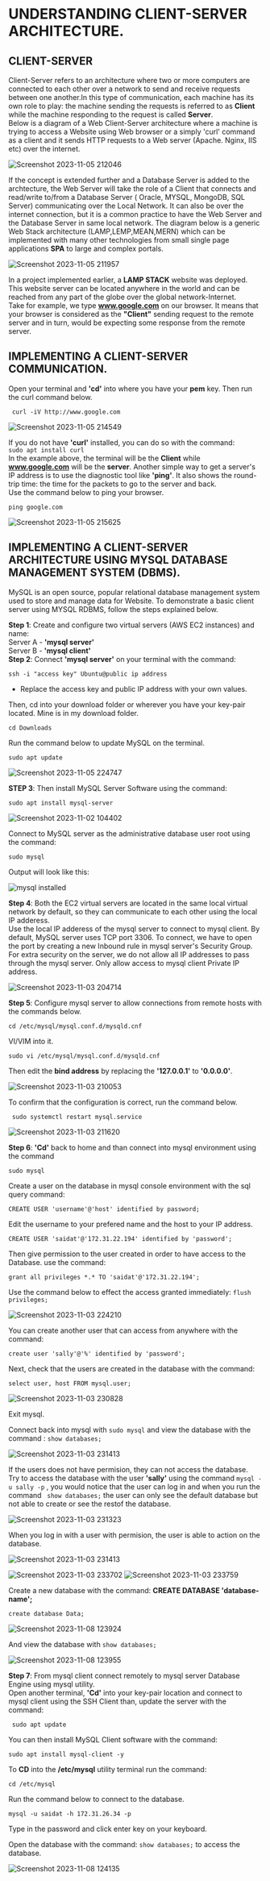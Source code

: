 # UNDERSTANDING CLIENT-SERVER ARCHITECTURE.
## CLIENT-SERVER
Client-Server refers to an architecture where two or more computers are connected to each other over a network to send and receive requests between one another.In this type of communication, each machine has its own role to play: the machine sending the requests is referred to as **Client** while the machine responding to the request is called **Server**.<br/>
Below is a diagram of a Web Client-Server architecture where a machine is trying to access a Website using Web browser or a simply 'curl' command as a client and it sends HTTP requests to a Web server (Apache. Nginx, IIS etc) over the internet. 



![Screenshot 2023-11-05 212046](https://github.com/Saidat23/devops.pbl/assets/138054715/07a44dd0-daad-4e2e-805b-5c185edfa021)



If the concept is extended further and a Database Server is added to the archtecture, the Web Server will take the role of a Client that connects and read/write to/from a Database Server ( Oracle, MYSQL, MongoDB, SQL Server) communicating over the Local Network. It can also be over the internet connection, but it is a common practice to have the Web Server and the Database Server in same local network.
The diagram below is a generic Web Stack architecture (LAMP,LEMP,MEAN,MERN) which can be implemented with many other technologies from small single page applications **SPA** to large and complex portals.

![Screenshot 2023-11-05 211957](https://github.com/Saidat23/devops.pbl/assets/138054715/2932373f-0e40-4d03-a42a-84287e2b569e) <br/>

In a project implemented earlier, a **LAMP STACK** website was deployed. This website server can be located anywhere in the world and can be reached from any part of the globe over the global network-Internet.<br/>
Take for example, we type **www.google.com** on our browser. It means that your browser is considered as the **"Client"** sending request to the remote server and in turn, would be expecting some response from the remote server. 

## IMPLEMENTING A CLIENT-SERVER COMMUNICATION.
Open your terminal and **'cd'** into where you have your **pem** key. Then run the curl command below.<br/>

``` curl -iV http://www.google.com```

![Screenshot 2023-11-05 214549](https://github.com/Saidat23/devops.pbl/assets/138054715/6293f065-3fca-4fae-a70b-8ca850d9c873)


If you do not have **'curl'** installed, you can do so with the command:<br/>
``` sudo apt install curl ```<br/>
In the example above, the terminal will be the **Client** while **www.google.com** will be the **server**. 
Another simple way to get a server's IP address is to use the diagnostic tool like **'ping'**. It also shows the round-trip time: the time for the packets to go to the server and back.<br/>
Use the command below to ping your browser.

```ping google.com```

![Screenshot 2023-11-05 215625](https://github.com/Saidat23/devops.pbl/assets/138054715/9034ccb4-6595-4dfa-9a5f-5bc39dd426b6)

 ## IMPLEMENTING A CLIENT-SERVER ARCHITECTURE USING MYSQL DATABASE MANAGEMENT SYSTEM (DBMS).
 MySQL is an open source, popular relational database management system used to store and manage data for Website.  To demonstrate a basic client server using MYSQL RDBMS, follow the steps explained below.
 
 **Step 1**: Create and configure two virtual servers (AWS EC2 instances) and name:<br/>
 Server A - **'mysql server'** <br/>
 Server B - **'mysql client'** <br/>
  **Step 2**: Connect **'mysql server'** on your terminal with the command:
  
   ``` ssh -i "access key" Ubuntu@public ip address ```
   
 * Replace the access key and public IP address with your own values.

  Then, cd into your download folder or wherever you have your key-pair located. Mine is in my download folder.

  ``` cd Downloads ```
  
  Run the command below to update MySQL on the terminal.
 
 ``` sudo apt update ```
 
 ![Screenshot 2023-11-05 224747](https://github.com/Saidat23/devops.pbl/assets/138054715/29357a5a-305c-4bb8-bbca-d3f9b6617715)
 
**STEP 3**:  Then install MySQL Server Software using the command:
  
  ``` sudo apt install mysql-server ```

  ![Screenshot 2023-11-02 104402](https://github.com/Saidat23/devops.pbl/assets/138054715/ab336669-50d0-4959-bd99-2ee471c7a236)
  
 Connect to MySQL server as the administrative database user root using the command:
 
 ``` sudo mysql ```
 
 Output will look like this:
 
![mysql installed](https://github.com/Saidat23/devops.pbl/assets/138054715/36144c9f-6490-445b-ac37-6f6301b51f92)



**Step 4**: Both the EC2 virtual servers are located in the same local virtual network by default, so they can communicate to each other using the local IP adderess.<br/> Use the local IP adderess of the mysql server to connect to mysql client. By default, MySQL server uses TCP port 3306. To connect, we have to open the port by creating a new Inbound rule in mysql server's Security Group. For extra security on the server, we do not allow all IP addresses to pass through the mysql server. Only allow access to mysql client Private IP address.  

![Screenshot 2023-11-03 204714](https://github.com/Saidat23/devops.pbl/assets/138054715/0359269c-1cec-493f-a4f3-828e38bc2e72)

**Step 5**: Configure mysql server to allow connections from remote hosts with the commands below.

``` cd /etc/mysql/mysql.conf.d/mysqld.cnf ```

 VI/VIM into it.

``` sudo vi /etc/mysql/mysql.conf.d/mysqld.cnf ```
<br/>

 Then edit the **bind address** by replacing the **'127.0.0.1'** to **'0.0.0.0'**.
 
 ![Screenshot 2023-11-03 210053](https://github.com/Saidat23/devops.pbl/assets/138054715/c2593078-5069-4194-81cc-6bb6aaf12e04)
 
To confirm that the configuration is correct, run the command below.

``` sudo systemctl restart mysql.service```

![Screenshot 2023-11-03 211620](https://github.com/Saidat23/devops.pbl/assets/138054715/9096b6de-e0cc-4f20-ad41-833528630bd3)

**Step 6**: **'Cd'** back to home and than connect into mysql environment using the command

``` sudo mysql ```

 Create a user on the database in mysql console environment with the sql query command:

 ``` CREATE USER 'username'@'host' identified by password; ```
 
 Edit the username to your prefered name and the host to your IP address.
 
 ``` CREATE USER 'saidat'@'172.31.22.194' identified by 'password'; ```

 Then give permission to the user created in order to have access to the Database. use the command:

 ``` grant all privileges *.* TO 'saidat'@'172.31.22.194'; ```

 Use the command below to effect the access granted immediately:  ``` flush privileges; ```

 ![Screenshot 2023-11-03 224210](https://github.com/Saidat23/devops.pbl/assets/138054715/42333512-6cbb-4bfe-ba51-913327d61a05)
 
You can create another user that can access from anywhere with the command:

``` create user 'sally'@'%' identified by 'password'; ```

Next, check that the users are created in the database with the command:

``` select user, host FROM mysql.user; ```

![Screenshot 2023-11-03 230828](https://github.com/Saidat23/devops.pbl/assets/138054715/3a7172a9-0d43-4ee7-9143-1e73f7f2dfdc)

Exit mysql.

Connect back into mysql with ``` sudo mysql ``` and view the database with the command : ``` show databases; ```


![Screenshot 2023-11-03 231413](https://github.com/Saidat23/devops.pbl/assets/138054715/d0708ae6-51b2-4177-ad45-8b279c34152d)

If the users does not have permision, they can not access the database.<br/>
Try to access the database with the user **'sally'** using the command ``` mysql -u sally -p ``` , you would notice that the user can log in and when you run the command ``` show databases;``` the user can only see the default database but not able to create or see the restof the database.

![Screenshot 2023-11-03 231323](https://github.com/Saidat23/devops.pbl/assets/138054715/5748aa4c-7705-4656-b0c7-db48dcdca5de)

When you log in with a user with permision, the user is able to action on the database.

![Screenshot 2023-11-03 231413](https://github.com/Saidat23/devops.pbl/assets/138054715/55c12fb0-f67d-4f96-981f-712ab5a3889e)


![Screenshot 2023-11-03 233702](https://github.com/Saidat23/devops.pbl/assets/138054715/2b1398c6-8759-4f00-872e-f02427783165)
![Screenshot 2023-11-03 233759](https://github.com/Saidat23/devops.pbl/assets/138054715/c0eac939-25ca-49dd-adcf-1c18daf491cd)

Create a  new database with the command: **CREATE DATABASE 'database-name';** 

``` create database Data; ```

![Screenshot 2023-11-08 123924](https://github.com/Saidat23/devops.pbl/assets/138054715/7660c93b-6048-46c7-b143-d5a07cdd839f)

 And view the database with ``` show databases; ```
 
![Screenshot 2023-11-08 123955](https://github.com/Saidat23/devops.pbl/assets/138054715/6b13d38a-52a4-4854-b51e-c9487a41203f)
 

**Step 7**: From mysql client connect remotely to mysql server Database Engine using mysql utility.<BR/>
Open another terminal, **'Cd'** into your key-pair location and connect to mysql client using the SSH Client than, update the server with the command:

``` sudo apt update```

You can then install MySQL Client software with the command:

``` sudo apt install mysql-client -y ```

To **CD** into the **/etc/mysql** utility terminal run the command:

``` cd /etc/mysql ```

 Run the command below to connect to the database.

 ``` mysql -u saidat -h 172.31.26.34 -p ```
 
 Type in the password and click enter key on your keyboard.<br/>
 
 Open the database with the command: ``` show databases; ``` to access the database.
  
![Screenshot 2023-11-08 124135](https://github.com/Saidat23/devops.pbl/assets/138054715/87680e8a-6082-44d5-af57-d30a4094f126)

 
 
 









 
 
